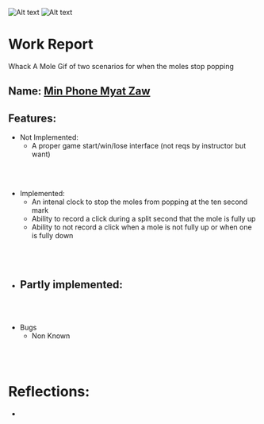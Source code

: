 ![Alt text](ezgif.com-video-to-gif-converter.gif) ![Alt text](20240215185358-ezgif.com-video-to-gif-converter.gif) 

# Work Report
Whack A Mole
Gif of two scenarios for when the moles stop popping
## Name: <ins> Min Phone Myat Zaw </ins>

## Features:

- Not Implemented:
  - A proper game start/win/lose interface (not reqs by instructor but want)

<br><br>

- Implemented:
  - An intenal clock to stop the moles from popping at the ten second mark
  - Ability to record a click during a split second that the mole is fully up
  - Ability to not record a click when a mole is not fully up or when one is fully down

<br><br>

- Partly implemented:
  - 

<br><br>

- Bugs
  - Non Known 

<br><br>

# Reflections:

-
